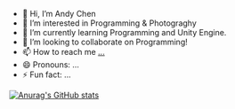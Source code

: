 - 👋 Hi, I’m Andy Chen
- 👀 I’m interested in Programming & Photograghy
- 🌱 I’m currently learning Programming and Unity Engine.
- 💞️ I’m looking to collaborate on Programming!
- 📫 How to reach me [...](https://www.linkedin.com/in/jinzhi-chen-a36981172/)
- 😄 Pronouns: ...
- ⚡ Fun fact: ...

[![Anurag's GitHub stats](https://github-readme-stats.vercel.app/api?username=AndyC00)](https://github.com/anuraghazra/github-readme-stats)

<!---
AndyC00/AndyC00 is a ✨ special ✨ repository because its `README.md` (this file) appears on your GitHub profile.
You can click the Preview link to take a look at your changes.
--->
